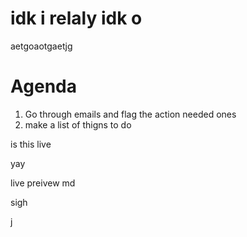 # idk i relaly idk o

aetgoaotgaetjg

# Agenda 

1. Go through emails and flag the action needed ones
2. make a list of thigns to do 


is this live 

yay 


live preivew md 


sigh 

j


